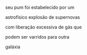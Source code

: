 seu pum foi estabelecido por um

astrofísico explosão de supernovas

com liberação excessiva de gás que

podem ser varridos para outra

galáxia
